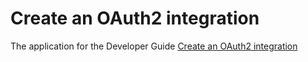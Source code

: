 # Create an OAuth2 integration

The application for the Developer Guide [Create an OAuth2 integration](https://deskpro.gitbooks.io/apps-developer-guide/guides/oauth2-github.html)